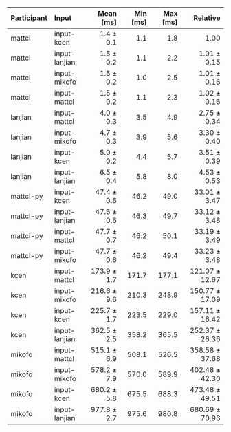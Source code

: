 | Participant | Input | Mean [ms] | Min [ms] | Max [ms] | Relative |
|:---|:---|---:|---:|---:|---:|
| mattcl | input-kcen | 1.4 ± 0.1 | 1.1 | 1.8 | 1.00 |
| mattcl | input-lanjian | 1.5 ± 0.2 | 1.1 | 2.2 | 1.01 ± 0.15 |
| mattcl | input-mikofo | 1.5 ± 0.2 | 1.0 | 2.5 | 1.01 ± 0.16 |
| mattcl | input-mattcl | 1.5 ± 0.2 | 1.1 | 2.3 | 1.02 ± 0.16 |
| lanjian | input-mattcl | 4.0 ± 0.3 | 3.5 | 4.9 | 2.75 ± 0.34 |
| lanjian | input-mikofo | 4.7 ± 0.3 | 3.9 | 5.6 | 3.30 ± 0.40 |
| lanjian | input-kcen | 5.0 ± 0.2 | 4.4 | 5.7 | 3.51 ± 0.39 |
| lanjian | input-lanjian | 6.5 ± 0.4 | 5.8 | 8.0 | 4.53 ± 0.53 |
| mattcl-py | input-kcen | 47.4 ± 0.6 | 46.2 | 49.0 | 33.01 ± 3.47 |
| mattcl-py | input-lanjian | 47.6 ± 0.6 | 46.3 | 49.7 | 33.12 ± 3.48 |
| mattcl-py | input-mattcl | 47.7 ± 0.7 | 46.2 | 50.1 | 33.19 ± 3.49 |
| mattcl-py | input-mikofo | 47.7 ± 0.6 | 46.2 | 49.4 | 33.23 ± 3.48 |
| kcen | input-mattcl | 173.9 ± 1.7 | 171.7 | 177.1 | 121.07 ± 12.67 |
| kcen | input-mikofo | 216.6 ± 9.6 | 210.3 | 248.9 | 150.77 ± 17.09 |
| kcen | input-kcen | 225.7 ± 1.7 | 223.5 | 229.0 | 157.11 ± 16.42 |
| kcen | input-lanjian | 362.5 ± 2.5 | 358.2 | 365.5 | 252.37 ± 26.36 |
| mikofo | input-mattcl | 515.1 ± 6.9 | 508.1 | 526.5 | 358.58 ± 37.68 |
| mikofo | input-mikofo | 578.2 ± 7.9 | 570.0 | 589.9 | 402.48 ± 42.30 |
| mikofo | input-kcen | 680.2 ± 5.8 | 675.5 | 688.3 | 473.48 ± 49.51 |
| mikofo | input-lanjian | 977.8 ± 2.7 | 975.6 | 980.8 | 680.69 ± 70.96 |
